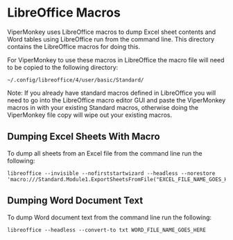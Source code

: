LibreOffice Macros
==================

ViperMonkey uses LibreOffice macros to dump Excel sheet contents and
Word tables using LibreOffice run from the command line. This
directory contains the LibreOffice macros for doing this.

For ViperMonkey to use these macros in LibreOffice the macro file will
need to be copied to the following directory:

```
~/.config/libreoffice/4/user/basic/Standard/
```

Note: If you already have standard macros defined in LibreOffice you
will need to go into the LibreOffice macro editor GUI and paste the
ViperMonkey macros in with your existing Standard macros, otherwise
doing the ViperMonkey file copy will wipe out your existing macros.

Dumping Excel Sheets With Macro
-------------------------------

To dump all sheets from an Excel file from the command line run the
following:

```
libreoffice --invisible --nofirststartwizard --headless --norestore 'macro:///Standard.Module1.ExportSheetsFromFile("EXCEL_FILE_NAME_GOES_HERE")'
```

Dumping Word Document Text
--------------------------

To dump Word document text from the command line run the following:

```
libreoffice --headless --convert-to txt WORD_FILE_NAME_GOES_HERE
```
